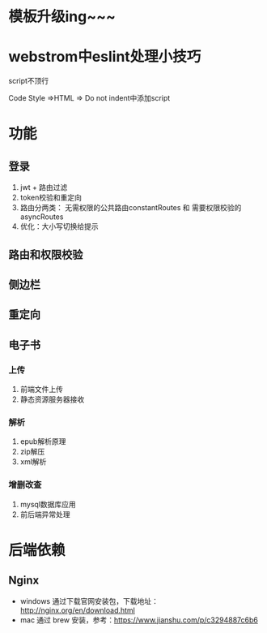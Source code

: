 # 模板升级ing~~~ 

# webstrom中eslint处理小技巧

script不顶行

Code Style =>HTML => Do not indent中添加script

# 功能        

## 登录      

1. jwt + 路由过滤
2. token校验和重定向
3. 路由分两类： 无需权限的公共路由constantRoutes  和   需要权限校验的asyncRoutes
4. 优化：大小写切换给提示

## 路由和权限校验

## 侧边栏   

## 重定向 

  

## 电子书

### 上传

1. 前端文件上传
2. 静态资源服务器接收

### 解析

1. epub解析原理
2. zip解压
3. xml解析

### 增删改查

1. mysql数据库应用
2. 前后端异常处理 

 # 后端依赖

## Nginx  

- windows 通过下载官网安装包，下载地址：http://nginx.org/en/download.html
- mac 通过 brew 安装，参考：https://www.jianshu.com/p/c3294887c6b6

